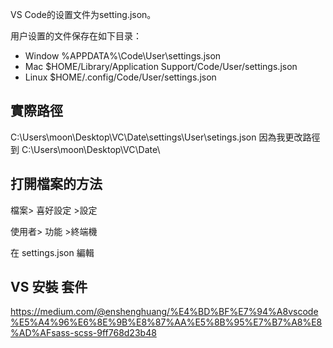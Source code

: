 VS Code的设置文件为setting.json。

用户设置的文件保存在如下目录：
- Window %APPDATA%\Code\User\settings.json
- Mac $HOME/Library/Application Support/Code/User/settings.json
- Linux $HOME/.config/Code/User/settings.json

## 實際路徑
C:\Users\moon\Desktop\VC\Date\settings\User\setings.json
因為我更改路徑到
C:\Users\moon\Desktop\VC\Date\


## 打開檔案的方法

檔案> 喜好設定 >設定

使用者> 功能 >終端機

在 settings.json 編輯

## VS 安裝 套件
https://medium.com/@enshenghuang/%E4%BD%BF%E7%94%A8vscode%E5%A4%96%E6%8E%9B%E8%87%AA%E5%8B%95%E7%B7%A8%E8%AD%AFsass-scss-9ff768d23b48